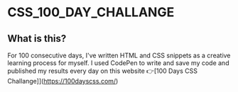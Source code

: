 # CSS_100_DAY_CHALLANGE
## What is this?
For 100 consecutive days, I've written HTML and CSS snippets as a creative learning process for myself.
I used CodePen to write and save my code and published my results every day on this website 👉[100 Days CSS Challange]](https://100dayscss.com/)
